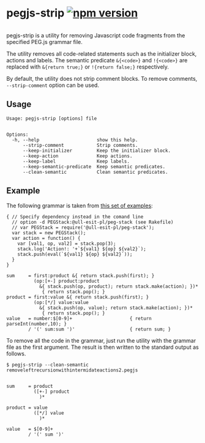 # pegjs-strip [![npm version](https://badge.fury.io/js/pegjs-strip.svg)](https://badge.fury.io/js/pegjs-strip)

<img src="https://nodei.co/npm/pegjs-strip.png?downloads=true&stars=true" alt=""/>

pegjs-strip is a utility for removing Javascript code fragments from the specified PEG.js grammar file.

The utility removes all code-related statements such as the initializer block, actions and labels. The semantic predicate `&{<code>}` and `!{<code>}` are replaced with `&{return true;}` or `!{return false;}` respectively. 

By default, the utility does not strip comment blocks. To remove comments, `--strip-comment` option can be used.

## Usage

```
Usage: pegjs-strip [options] file


Options:
  -h, --help                     show this help.
      --strip-comment            Strip comments.
      --keep-initializer         Keep the initializer block.
      --keep-action              Keep actions.
      --keep-label               Keep labels.
      --keep-semantic-predicate  Keep semantic predicates.
      --clean-semantic           Clean semantic predicates.
```

## Example

The following grammar is taken from [this set of examples](https://github.com/ULL-ESIT-PL-1617/pegjs-examples):

```
{ // Specify dependency instead in the comand line 
  // option -d PEGStack:@ull-esit-pl/peg-stack (see Rakefile)
  // var PEGStack = require('@ull-esit-pl/peg-stack');
  var stack = new PEGStack();
  var action = function() {
    var [val1, op, val2] = stack.pop(3);
    stack.log('Action!: '+`${val1} ${op} ${val2}`); 
    stack.push(eval(`${val1} ${op} ${val2}`)); 
  }
}

sum     = first:product &{ return stack.push(first); } 
          (op:[+-] product:product 
            &{ stack.push(op, product); return stack.make(action); })* 
             { return stack.pop(); } 
product = first:value &{ return stack.push(first); } 
          (op:[*/] value:value 
            &{ stack.push(op, value); return stack.make(action); })* 
             { return stack.pop(); } 
value   = number:$[0-9]+                     { return parseInt(number,10); }
        / '(' sum:sum ')'                    { return sum; }
```

To remove all the code in the grammar, just run the utility with the grammar file as the first argument. 
The result is then written to the standard output as follows.

```
$ pegjs-strip --clean-semantic removeleftrecursionwithintermidateactions2.pegjs


sum     = product
          ([+-] product
            )*

product = value
          ([*/] value
            )*

value   = $[0-9]+
        / '(' sum ')'
```





